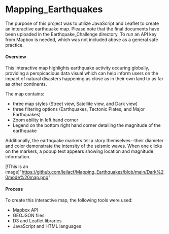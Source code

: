 # Mapping_Earthquakes
The purpose of this project was to utilize JavaScript and Leaflet to create an interactive earthquake map. Please note that the final documents have been uploaded in the Earthquake_Challenge directory. To run an API key from Mapbox is needed, which was not included above as a general safe practice. 

#### Overview 
This interactive map highlights earthquake activity occuring globally, providing a perspicacious data visual which can help inform users on the impact of natural disasters happening as close as in their own land to as far as other continents. 

The map contains:
- three map styles (Street view, Satellite view, and Dark view)
- three filtering options (Earthquakes, Tectonic Plates, and Major Earthquakes)
- Zoom ability in left hand corner
- Legend on the bottom right hand corner detailing the magnitude of the earthquake

Additionally, the earthquake markers tell a story themselves--their diameter and color demonstrate the intensity of the seismic waves. When one clicks on the markers, a popup text appears showing location and magnitude information.

[!This is an image]"https://github.com/leilacf/Mapping_Earthquakes/blob/main/Dark%20mode%20map.png" 

#### Process
To create this interactive map, the following tools were used:
- Mapbox API
- GEOJSON files
- D3 and Leaflet libraries
- JavaScript and HTML languages

